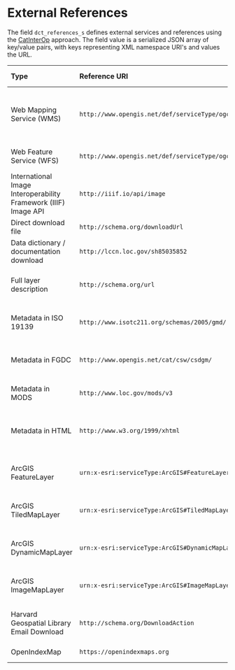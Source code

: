 # External References

The field `dct_references_s` defines external services and references using the [CatInterOp](https://github.com/OSGeo/Cat-Interop) approach. The field value is a serialized JSON array of key/value pairs, with keys representing XML namespace URI's and values the URL.

Type | Reference URI | Enables in GeoBlacklight
|:---- |:------------- |:------------------------|
Web Mapping Service (WMS) | `http://www.opengis.net/def/serviceType/ogc/wms` | Layer preview, layer preview feature inspection, downloads (vector: KMZ, raster: GeoTIFF)|
Web Feature Service (WFS) | `http://www.opengis.net/def/serviceType/ogc/wfs` | Vector downloads in GeoJSON and Shapefile|
International Image Interoperability Framework (IIIF) Image API | `http://iiif.io/api/image` | Image viewer using [Leaflet-IIIF](https://github.com/mejackreed/Leaflet-IIIF)|
Direct download file | `http://schema.org/downloadUrl` | Direct file download feature|
Data dictionary / documentation download | `http://lccn.loc.gov/sh85035852` | Direct documentation download link|
Full layer description | `http://schema.org/url` | Further descriptive information about layer|
Metadata in ISO 19139 | `http://www.isotc211.org/schemas/2005/gmd/` | Structured metadata in ISO standard expressed as XML|
Metadata in FGDC | `http://www.opengis.net/cat/csw/csdgm/` | Structured metadata in FGDC standard expressed as XML|
Metadata in MODS | `http://www.loc.gov/mods/v3` | Structured metadata in MODS format|
Metadata in HTML | `http://www.w3.org/1999/xhtml` | Structured metadata in andy standard expressed as HTML|
ArcGIS FeatureLayer | `urn:x-esri:serviceType:ArcGIS#FeatureLayer` | Previewing of ArcGIS FeatureLayer Service|
ArcGIS TiledMapLayer | `urn:x-esri:serviceType:ArcGIS#TiledMapLayer` | Previewing of ArcGIS TiledMapLayer Service|
ArcGIS DynamicMapLayer | `urn:x-esri:serviceType:ArcGIS#DynamicMapLayer` | Previewing of ArcGIS DynamicMapLayer Service|
ArcGIS ImageMapLayer | `urn:x-esri:serviceType:ArcGIS#ImageMapLayer` | Previewing of ArcGIS ImageMapLayer Service|
Harvard Geospatial Library Email Download | `http://schema.org/DownloadAction` | Retrieve a file via email from the Harvard Geospatial Library|
OpenIndexMap | `https://openindexmaps.org` | Provide an index map preview|
